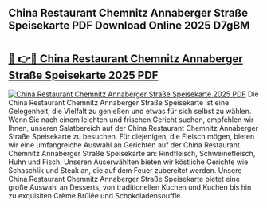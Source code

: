 ## China Restaurant Chemnitz Annaberger Straße Speisekarte PDF Download Online 2025 D7gBM

# <h2><a href="http://gccoz1.nevu.top/?p=China+Restaurant+Chemnitz+Annaberger+Stra%c3%9fe+Speisekarte">🔗 👉🔴 China Restaurant Chemnitz Annaberger Straße Speisekarte 2025 PDF</a></h2>

[![China Restaurant Chemnitz Annaberger Straße Speisekarte 2025 PDF](https://i.imgur.com/dBaPXMq.png)](http://gccoz1.nevu.top/?p=China+Restaurant+Chemnitz+Annaberger+Stra%c3%9fe+Speisekarte)
Die China Restaurant Chemnitz Annaberger Straße Speisekarte ist eine Gelegenheit, die Vielfalt zu genießen und etwas für sich selbst zu wählen. Wenn Sie nach einem leichten und frischen Gericht suchen, empfehlen wir Ihnen, unseren Salatbereich auf der China Restaurant Chemnitz Annaberger Straße Speisekarte zu besuchen. Für diejenigen, die Fleisch mögen, bieten wir eine umfangreiche Auswahl an Gerichten auf der China Restaurant Chemnitz Annaberger Straße Speisekarte an: Rindfleisch, Schweinefleisch, Huhn und Fisch. Unseren Auserwählten bieten wir köstliche Gerichte wie Schaschlik und Steak an, die auf dem Feuer zubereitet werden. Unsere China Restaurant Chemnitz Annaberger Straße Speisekarte bietet eine große Auswahl an Desserts, von traditionellen Kuchen und Kuchen bis hin zu exquisiten Crème Brûlée und Schokoladensouffle.
